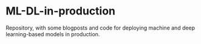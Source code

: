 # ML-DL-in-production
Repository, with some blogposts and code for deploying machine and deep learning-based models in production. 
